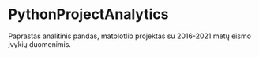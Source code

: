# PythonProjectAnalytics

Paprastas analitinis pandas, matplotlib projektas su 2016-2021 metų eismo įvykių duomenimis.
